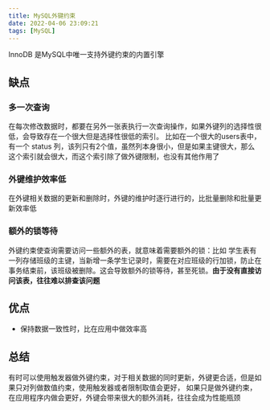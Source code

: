 ```yaml
---
title: MySQL外键约束
date: 2022-04-06 23:09:21
tags: [MySQL]
---
```


InnoDB 是MySQL中唯一支持外键约束的内置引擎

## 缺点
### 多一次查询
在每次修改数据时，都要在另外一张表执行一次查询操作，如果外键列的选择性很低，会导致存在一个很大但是选择性很低的索引。
比如在一个很大的users表中，有一个 status 列，该列只有2个值，虽然列本身很小，但是如果主键很大，那么这个索引就会很大，而这个索引除了做外键限制，也没有其他作用了

### 外键维护效率低
在外键相关数据的更新和删除时，外键的维护时逐行进行的，比批量删除和批量更新效率低

### 额外的锁等待
外键约束使查询需要访问一些额外的表，就意味着需要额外的锁：比如 学生表有一列存储班级的主键，当新增一条学生记录时，需要在对应班级的行加锁，防止在事务结束前，该班级被删除。这会导致额外的锁等待，甚至死锁。**由于没有直接访问该表，往往难以排查该问题**


## 优点
- 保持数据一致性时，比在应用中做效率高

## 总结
有时可以使用触发器做外键约束，对于相关数据的同时更新，外键更合适，但是如果只对列做数值约束，使用触发器或者限制取值会更好，
如果只是做外键约束，在应用程序内做会更好，外键会带来很大的额外消耗，往往会成为性能瓶颈
